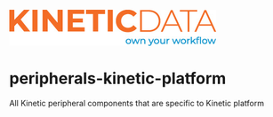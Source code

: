 ![Source Icon](thumbnail.jpg)

# peripherals-kinetic-platform
All Kinetic peripheral components that are specific to Kinetic platform
